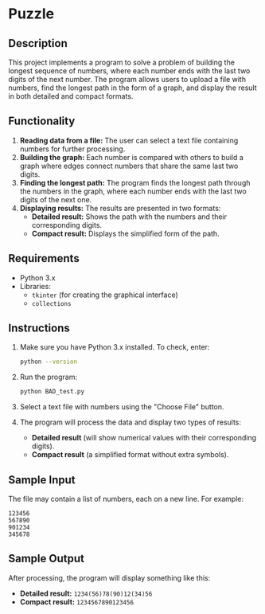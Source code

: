 # Puzzle

## Description

This project implements a program to solve a problem of building the longest sequence of numbers, where each number ends with the last two digits of the next number. The program allows users to upload a file with numbers, find the longest path in the form of a graph, and display the result in both detailed and compact formats.

## Functionality

1. **Reading data from a file:** The user can select a text file containing numbers for further processing.
2. **Building the graph:** Each number is compared with others to build a graph where edges connect numbers that share the same last two digits.
3. **Finding the longest path:** The program finds the longest path through the numbers in the graph, where each number ends with the last two digits of the next one.
4. **Displaying results:** The results are presented in two formats:
   - **Detailed result:** Shows the path with the numbers and their corresponding digits.
   - **Compact result:** Displays the simplified form of the path.

## Requirements

- Python 3.x
- Libraries:
  - `tkinter` (for creating the graphical interface)
  - `collections`

## Instructions

1. Make sure you have Python 3.x installed. To check, enter:
   ```bash
   python --version
   ```

2. Run the program:
   ```bash
   python BAD_test.py
   ```

3. Select a text file with numbers using the "Choose File" button.

4. The program will process the data and display two types of results:
   - **Detailed result** (will show numerical values with their corresponding digits).
   - **Compact result** (a simplified format without extra symbols).

## Sample Input

The file may contain a list of numbers, each on a new line. For example:

```
123456
567890
901234
345678
```

## Sample Output

After processing, the program will display something like this:

- **Detailed result:** `1234(56)78(90)12(34)56`
- **Compact result:** `1234567890123456`
